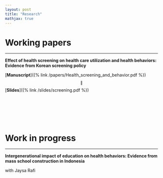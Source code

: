 ```yaml
---
layout: post
title: "Research"
mathjax: true
---
```


# Working papers
---
**Effect of health screening on health care utilization and health behaviors: Evidence from Korean screening policy**

[**Manuscript**]({% link /papers/Health_screening_and_behavior.pdf %})  $$ \| $$  [**Slides**]({% link /slides/screening.pdf %})

<p>&nbsp;</p>
<p>&nbsp;</p>
<p>&nbsp;</p>

# Work in progress
---
**Intergenerational impact of education on health behaviors: Evidence from mass school construction in Indonesia**

with Jaysa Rafi
